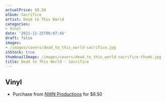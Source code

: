 ```yaml
---
actualPrice: $8.50
album: Sacrifice
artist: Dead to This World
categories:
- Vinyl
date: '2021-11-25T06:07:45'
draft: false
images:
- /images/covers/dead_to_this_world-sacrifice.jpg
inStock: true
thumbnailImage: /images/covers/dead_to_this_world-sacrifice-thumb.jpg
title: Dead to This World - Sacrifice
---
```


## Vinyl
* Purchase from [NWN Productions](http://shop.nwnprod.com/index.php?route=product/product&path=75&product_id=1009&sort=pd.name&order=ASC) for $8.50
